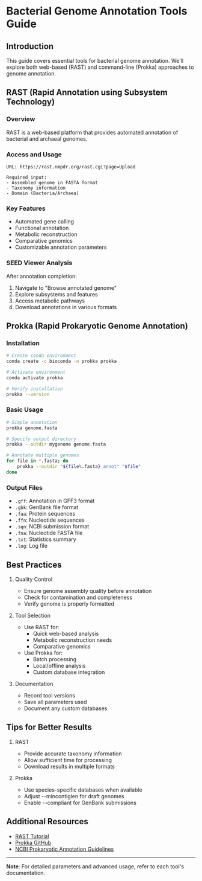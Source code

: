 # Bacterial Genome Annotation Tools Guide

## Introduction
This guide covers essential tools for bacterial genome annotation. We'll explore both web-based (RAST) and command-line (Prokka) approaches to genome annotation.

## RAST (Rapid Annotation using Subsystem Technology)

### Overview
RAST is a web-based platform that provides automated annotation of bacterial and archaeal genomes.

### Access and Usage
```plaintext
URL: https://rast.nmpdr.org/rast.cgi?page=Upload

Required input:
- Assembled genome in FASTA format
- Taxonomy information
- Domain (Bacteria/Archaea)
```

### Key Features
- Automated gene calling
- Functional annotation
- Metabolic reconstruction
- Comparative genomics
- Customizable annotation parameters

### SEED Viewer Analysis
After annotation completion:
1. Navigate to "Browse annotated genome"
2. Explore subsystems and features
3. Access metabolic pathways
4. Download annotations in various formats

## Prokka (Rapid Prokaryotic Genome Annotation)

### Installation
```bash
# Create conda environment
conda create -c bioconda -n prokka prokka

# Activate environment
conda activate prokka

# Verify installation
prokka --version
```

### Basic Usage
```bash
# Simple annotation
prokka genome.fasta

# Specify output directory
prokka --outdir mygenome genome.fasta

# Annotate multiple genomes
for file in *.fasta; do
    prokka --outdir "${file%.fasta}_annot" "$file"
done
```

### Output Files
- `.gff`: Annotation in GFF3 format
- `.gbk`: GenBank file format
- `.faa`: Protein sequences
- `.ffn`: Nucleotide sequences
- `.sqn`: NCBI submission format
- `.fna`: Nucleotide FASTA file
- `.txt`: Statistics summary
- `.log`: Log file

## Best Practices

1. Quality Control
   - Ensure genome assembly quality before annotation
   - Check for contamination and completeness
   - Verify genome is properly formatted

2. Tool Selection
   - Use RAST for:
     - Quick web-based analysis
     - Metabolic reconstruction needs
     - Comparative genomics
   - Use Prokka for:
     - Batch processing
     - Local/offline analysis
     - Custom database integration

3. Documentation
   - Record tool versions
   - Save all parameters used
   - Document any custom databases

## Tips for Better Results

1. RAST
   - Provide accurate taxonomy information
   - Allow sufficient time for processing
   - Download results in multiple formats

2. Prokka
   - Use species-specific databases when available
   - Adjust --mincontiglen for draft genomes
   - Enable --compliant for GenBank submissions

## Additional Resources

- [RAST Tutorial](https://www.theseed.org/wiki/SEED_Viewer_Tutorial)
- [Prokka GitHub](https://github.com/tseemann/prokka)
- [NCBI Prokaryotic Annotation Guidelines](https://www.ncbi.nlm.nih.gov/genbank/genomesubmit/)

---
**Note**: For detailed parameters and advanced usage, refer to each tool's documentation.